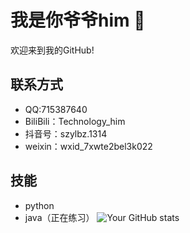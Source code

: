 # 我是你爷爷him 👋

欢迎来到我的GitHub!


## 联系方式
- QQ:715387640
- BiliBili：Technology_him
- 抖音号：szylbz.1314
- weixin：wxid_7xwte2bel3k022

## 技能
- python
- java（正在练习）
![Your GitHub stats](https://github-readme-stats.vercel.app/api?username=your-username&show_icons=true)
